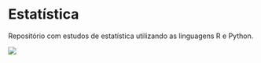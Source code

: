 # Estatística
Repositório com estudos de estatística utilizando as linguagens R e Python.

![](image.png)
